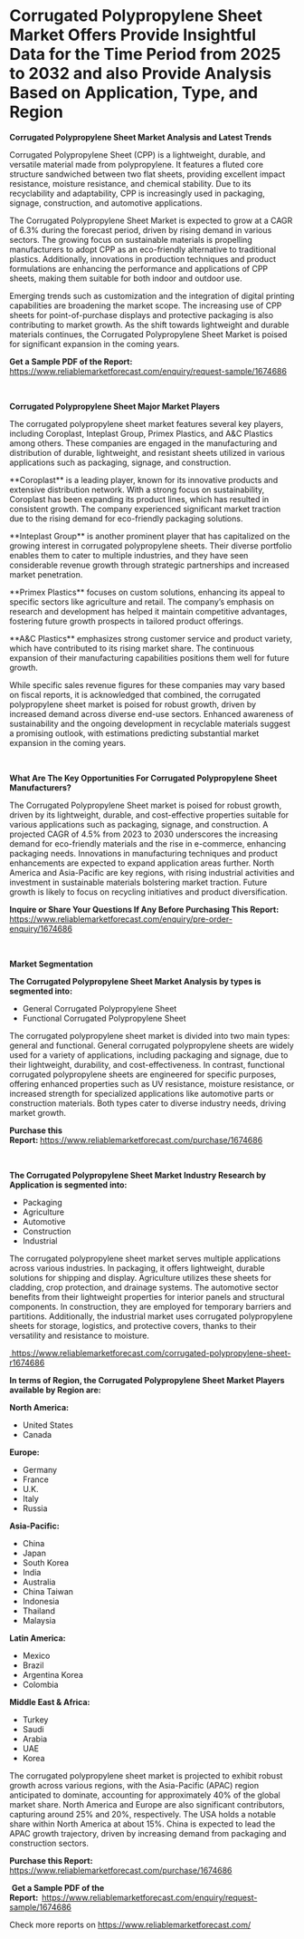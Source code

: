 <p><h1>Corrugated Polypropylene Sheet Market Offers Provide Insightful Data for the Time Period from 2025 to 2032 and also Provide Analysis Based on Application, Type, and Region</h1></p><p><strong>Corrugated Polypropylene Sheet Market Analysis and Latest Trends</strong></p>
<p><p>Corrugated Polypropylene Sheet (CPP) is a lightweight, durable, and versatile material made from polypropylene. It features a fluted core structure sandwiched between two flat sheets, providing excellent impact resistance, moisture resistance, and chemical stability. Due to its recyclability and adaptability, CPP is increasingly used in packaging, signage, construction, and automotive applications.</p><p>The Corrugated Polypropylene Sheet Market is expected to grow at a CAGR of 6.3% during the forecast period, driven by rising demand in various sectors. The growing focus on sustainable materials is propelling manufacturers to adopt CPP as an eco-friendly alternative to traditional plastics. Additionally, innovations in production techniques and product formulations are enhancing the performance and applications of CPP sheets, making them suitable for both indoor and outdoor use.</p><p>Emerging trends such as customization and the integration of digital printing capabilities are broadening the market scope. The increasing use of CPP sheets for point-of-purchase displays and protective packaging is also contributing to market growth. As the shift towards lightweight and durable materials continues, the Corrugated Polypropylene Sheet Market is poised for significant expansion in the coming years.</p></p>
<p><strong>Get a Sample PDF of the Report:&nbsp;</strong> <a href="https://www.reliablemarketforecast.com/enquiry/request-sample/1674686?utm_campaign=1833&utm_medium=2&utm_source=Github&utm_content=ia&utm_term=31012025&utm_id=corrugated-polypropylene-sheet">https://www.reliablemarketforecast.com/enquiry/request-sample/1674686</a></p>
<p>&nbsp;</p>
<p><strong>Corrugated Polypropylene Sheet Major Market Players</strong></p>
<p><p>The corrugated polypropylene sheet market features several key players, including Coroplast, Inteplast Group, Primex Plastics, and A&C Plastics among others. These companies are engaged in the manufacturing and distribution of durable, lightweight, and resistant sheets utilized in various applications such as packaging, signage, and construction.</p><p>**Coroplast** is a leading player, known for its innovative products and extensive distribution network. With a strong focus on sustainability, Coroplast has been expanding its product lines, which has resulted in consistent growth. The company experienced significant market traction due to the rising demand for eco-friendly packaging solutions.</p><p>**Inteplast Group** is another prominent player that has capitalized on the growing interest in corrugated polypropylene sheets. Their diverse portfolio enables them to cater to multiple industries, and they have seen considerable revenue growth through strategic partnerships and increased market penetration.</p><p>**Primex Plastics** focuses on custom solutions, enhancing its appeal to specific sectors like agriculture and retail. The company’s emphasis on research and development has helped it maintain competitive advantages, fostering future growth prospects in tailored product offerings. </p><p>**A&C Plastics** emphasizes strong customer service and product variety, which have contributed to its rising market share. The continuous expansion of their manufacturing capabilities positions them well for future growth.</p><p>While specific sales revenue figures for these companies may vary based on fiscal reports, it is acknowledged that combined, the corrugated polypropylene sheet market is poised for robust growth, driven by increased demand across diverse end-use sectors. Enhanced awareness of sustainability and the ongoing development in recyclable materials suggest a promising outlook, with estimations predicting substantial market expansion in the coming years.</p></p>
<p>&nbsp;</p>
<p><strong>What Are The Key Opportunities For Corrugated Polypropylene Sheet Manufacturers?</strong></p>
<p><p>The Corrugated Polypropylene Sheet market is poised for robust growth, driven by its lightweight, durable, and cost-effective properties suitable for various applications such as packaging, signage, and construction. A projected CAGR of 4.5% from 2023 to 2030 underscores the increasing demand for eco-friendly materials and the rise in e-commerce, enhancing packaging needs. Innovations in manufacturing techniques and product enhancements are expected to expand application areas further. North America and Asia-Pacific are key regions, with rising industrial activities and investment in sustainable materials bolstering market traction. Future growth is likely to focus on recycling initiatives and product diversification.</p></p>
<p><strong>Inquire or Share Your Questions If Any Before Purchasing This Report:</strong> <a href="https://www.reliablemarketforecast.com/enquiry/pre-order-enquiry/1674686?utm_campaign=1833&utm_medium=2&utm_source=Github&utm_content=ia&utm_term=31012025&utm_id=corrugated-polypropylene-sheet">https://www.reliablemarketforecast.com/enquiry/pre-order-enquiry/1674686</a></p>
<p>&nbsp;</p>
<p><strong>Market Segmentation</strong></p>
<p><strong>The Corrugated Polypropylene Sheet Market Analysis by types is segmented into:</strong></p>
<p><ul><li>General Corrugated Polypropylene Sheet</li><li>Functional Corrugated Polypropylene Sheet</li></ul></p>
<p><p>The corrugated polypropylene sheet market is divided into two main types: general and functional. General corrugated polypropylene sheets are widely used for a variety of applications, including packaging and signage, due to their lightweight, durability, and cost-effectiveness. In contrast, functional corrugated polypropylene sheets are engineered for specific purposes, offering enhanced properties such as UV resistance, moisture resistance, or increased strength for specialized applications like automotive parts or construction materials. Both types cater to diverse industry needs, driving market growth.</p></p>
<p><strong>Purchase this Report:&nbsp;</strong><a href="https://www.reliablemarketforecast.com/purchase/1674686?utm_campaign=1833&utm_medium=2&utm_source=Github&utm_content=ia&utm_term=31012025&utm_id=corrugated-polypropylene-sheet">https://www.reliablemarketforecast.com/purchase/1674686</a></p>
<p>&nbsp;</p>
<p><strong>The Corrugated Polypropylene Sheet Market Industry Research by Application is segmented into:</strong></p>
<p><ul><li>Packaging</li><li>Agriculture</li><li>Automotive</li><li>Construction</li><li>Industrial</li></ul></p>
<p><p>The corrugated polypropylene sheet market serves multiple applications across various industries. In packaging, it offers lightweight, durable solutions for shipping and display. Agriculture utilizes these sheets for cladding, crop protection, and drainage systems. The automotive sector benefits from their lightweight properties for interior panels and structural components. In construction, they are employed for temporary barriers and partitions. Additionally, the industrial market uses corrugated polypropylene sheets for storage, logistics, and protective covers, thanks to their versatility and resistance to moisture.</p></p>
<p><a href="https://www.reliablemarketforecast.com/corrugated-polypropylene-sheet-r1674686?utm_campaign=1833&utm_medium=2&utm_source=Github&utm_content=ia&utm_term=31012025&utm_id=corrugated-polypropylene-sheet">&nbsp;https://www.reliablemarketforecast.com/corrugated-polypropylene-sheet-r1674686</a></p>
<p><strong>In terms of Region, the Corrugated Polypropylene Sheet Market Players available by Region are:</strong></p>
<p>
    <p> <strong> North America: </strong>
        <ul>
            <li>United States</li>
            <li>Canada</li>
        </ul>
        </p> 
    <p> <strong> Europe: </strong>
        <ul>
            <li>Germany</li>
            <li>France</li>
            <li>U.K.</li>
            <li>Italy</li>
            <li>Russia</li>
        </ul>
        </p> 
    <p> <strong> Asia-Pacific: </strong>
        <ul>
            <li>China</li>
            <li>Japan</li>
            <li>South Korea</li>
            <li>India</li>
            <li>Australia</li>
            <li>China Taiwan</li>
            <li>Indonesia</li>
            <li>Thailand</li>
            <li>Malaysia</li>
        </ul>
        </p> 
    <p> <strong> Latin America: </strong>
        <ul>
            <li>Mexico</li>
            <li>Brazil</li>
            <li>Argentina Korea</li>
            <li>Colombia</li>
        </ul>
        </p> 
    <p> <strong> Middle East & Africa: </strong>
        <ul>
            <li>Turkey</li>
            <li>Saudi</li>
            <li>Arabia</li>
            <li>UAE</li>
            <li>Korea</li>
        </ul>
    </p>
    </p>
<p><p>The corrugated polypropylene sheet market is projected to exhibit robust growth across various regions, with the Asia-Pacific (APAC) region anticipated to dominate, accounting for approximately 40% of the global market share. North America and Europe are also significant contributors, capturing around 25% and 20%, respectively. The USA holds a notable share within North America at about 15%. China is expected to lead the APAC growth trajectory, driven by increasing demand from packaging and construction sectors.</p></p>
<p><strong>Purchase this Report: </strong><a href="https://www.reliablemarketforecast.com/purchase/1674686?utm_campaign=1833&utm_medium=2&utm_source=Github&utm_content=ia&utm_term=31012025&utm_id=corrugated-polypropylene-sheet">https://www.reliablemarketforecast.com/purchase/1674686</a></p>
<p>&nbsp;<strong>Get a Sample PDF of the Report:&nbsp;&nbsp;</strong><a href="https://www.reliablemarketforecast.com/enquiry/request-sample/1674686?utm_campaign=1833&utm_medium=2&utm_source=Github&utm_content=ia&utm_term=31012025&utm_id=corrugated-polypropylene-sheet">https://www.reliablemarketforecast.com/enquiry/request-sample/1674686</a></p>
<p><strong></strong></p>
<p>Check more reports on <a href="https://www.reliablemarketforecast.com/?utm_campaign=1833&utm_medium=2&utm_source=Github&utm_content=ia&utm_term=31012025&utm_id=corrugated-polypropylene-sheet">https://www.reliablemarketforecast.com/</a></p>